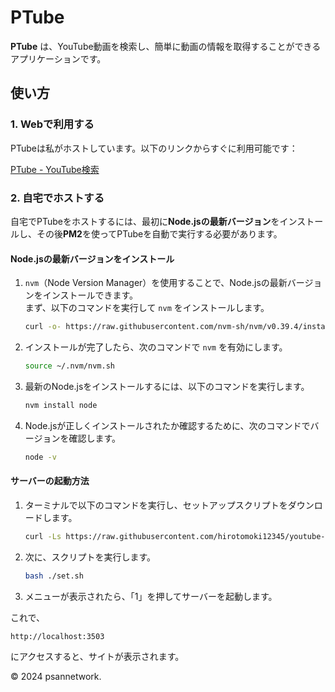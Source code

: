 
# PTube

**PTube** は、YouTube動画を検索し、簡単に動画の情報を取得することができるアプリケーションです。

## 使い方

### 1. Webで利用する

PTubeは私がホストしています。以下のリンクからすぐに利用可能です：

[PTube - YouTube検索](https://youtube.psannetwork.net)

### 2. 自宅でホストする

自宅でPTubeをホストするには、最初に**Node.jsの最新バージョン**をインストールし、その後**PM2**を使ってPTubeを自動で実行する必要があります。

#### Node.jsの最新バージョンをインストール

1. `nvm`（Node Version Manager）を使用することで、Node.jsの最新バージョンをインストールできます。  
   まず、以下のコマンドを実行して `nvm` をインストールします。

   ```bash
   curl -o- https://raw.githubusercontent.com/nvm-sh/nvm/v0.39.4/install.sh | bash
   ```

2. インストールが完了したら、次のコマンドで `nvm` を有効にします。

   ```bash
   source ~/.nvm/nvm.sh
   ```

3. 最新のNode.jsをインストールするには、以下のコマンドを実行します。

   ```bash
   nvm install node
   ```

4. Node.jsが正しくインストールされたか確認するために、次のコマンドでバージョンを確認します。

   ```bash
   node -v
   ```

#### サーバーの起動方法

1. ターミナルで以下のコマンドを実行し、セットアップスクリプトをダウンロードします。

   ```bash
   curl -Ls https://raw.githubusercontent.com/hirotomoki12345/youtube-searcher/main/set.sh -o set.sh
   ```

2. 次に、スクリプトを実行します。

   ```bash
   bash ./set.sh
   ```

3. メニューが表示されたら、「1」を押してサーバーを起動します。

これで、

```http://localhost:3503```

にアクセスすると、サイトが表示されます。

© 2024 psannetwork. 

